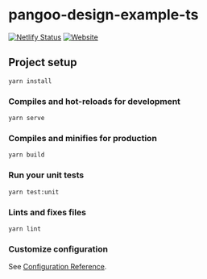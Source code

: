# pangoo-design-example-ts

[![Netlify Status](https://api.netlify.com/api/v1/badges/2c161c18-4a66-49b0-a895-2f35fc9d0d0d/deploy-status)](https://app.netlify.com/sites/pangoo-design-examples/deploys)
[![Website](https://img.shields.io/website?url=https%3A%2F%2Fexamples.pangoo-design.com%2Fpangoo-design-example-ts%2F)](https://examples.pangoo-design.com/pangoo-design-example-ts/)

## Project setup
```
yarn install
```

### Compiles and hot-reloads for development
```
yarn serve
```

### Compiles and minifies for production
```
yarn build
```

### Run your unit tests
```
yarn test:unit
```

### Lints and fixes files
```
yarn lint
```

### Customize configuration
See [Configuration Reference](https://cli.vuejs.org/config/).
